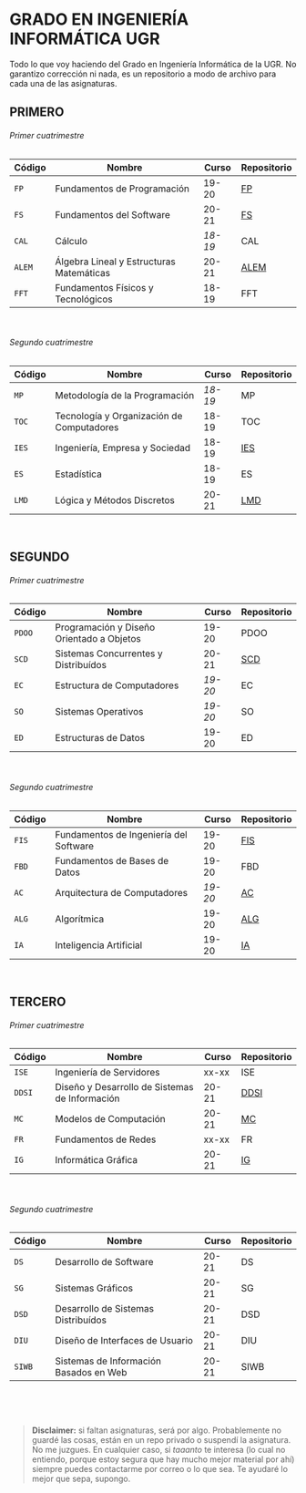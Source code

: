 # GRADO EN INGENIERÍA INFORMÁTICA UGR
Todo lo que voy haciendo del Grado en Ingeniería Informática de la UGR. No garantizo corrección ni nada, es un repositorio a modo de archivo para cada una de las asignaturas.

## PRIMERO
###### Primer cuatrimestre
| Código | Nombre                                   | Curso   | Repositorio                               |
|--------|------------------------------------------|---------|-------------------------------------------|
| `FP`   | Fundamentos de Programación              | 19-20   | [FP](https://github.com/clarasdfgh/FP)    |
| `FS`   | Fundamentos del Software                 | 20-21   | [FS](https://github.com/clarasdfgh/FS)    |
| `CAL`  | Cálculo                                  | *18-19* | CAL                                       |
| `ALEM` | Álgebra Lineal y Estructuras Matemáticas | 20-21   | [ALEM](https://github.com/clarasdfgh/ALEM)|
| `FFT`  | Fundamentos Físicos y Tecnológicos       | 18-19   | FFT                                       |

&nbsp;
###### Segundo cuatrimestre
| Código | Nombre                                    | Curso   | Repositorio                             |
|--------|-------------------------------------------|---------|-----------------------------------------| 
| `MP`   | Metodología de la Programación            | *18-19* | MP                                      |
| `TOC`  | Tecnología y Organización de Computadores | 18-19   | TOC                                     |
| `IES`  | Ingeniería, Empresa y Sociedad            | 18-19   | [IES](https://github.com/clarasdfgh/IES)|
| `ES`   | Estadística                               | 18-19   | ES                                      |
| `LMD`  | Lógica y Métodos Discretos                | 20-21   | [LMD](https://github.com/clarasdfgh/LMD)|

&nbsp;
&nbsp;
## SEGUNDO
###### Primer cuatrimestre
| Código | Nombre                                    | Curso   | Repositorio                             |
|--------|-------------------------------------------|---------|-----------------------------------------|
| `PDOO` | Programación y Diseño Orientado a Objetos | 19-20   | PDOO                                    |
| `SCD`  | Sistemas Concurrentes y Distribuídos      | 20-21   | [SCD](https://github.com/clarasdfgh/SCD)|
| `EC`   | Estructura de Computadores                | *19-20* | EC                                      |
| `SO`   | Sistemas Operativos                       | *19-20* | SO                                      |
| `ED`   | Estructuras de Datos                      | 19-20   | ED                                      |

&nbsp;
###### Segundo cuatrimestre
| Código | Nombre                                 | Curso   | Repositorio                                  |
|--------|----------------------------------------|---------|----------------------------------------------|
| `FIS`  | Fundamentos de Ingeniería del Software | 19-20   | [FIS](https://github.com/clarasdfgh/FIS)     |
| `FBD`  | Fundamentos de Bases de Datos          | 19-20   | FBD                                          |
| `AC`   | Arquitectura de Computadores           | *19-20* | [AC](https://github.com/clarasdfgh/AC)       |
| `ALG`  | Algorítmica                            | 19-20   | [ALG](https://github.com/clarasdfgh/ALG)     |
| `IA`   | Inteligencia Artificial                | 19-20   | [IA](https://github.com/clarasdfgh/IA)       |

&nbsp;
&nbsp;
## TERCERO
###### Primer cuatrimestre
| Código | Nombre                                         | Curso | Repositorio                                     |
|--------|------------------------------------------------|-------|-------------------------------------------------|
| `ISE`  | Ingeniería de Servidores                       | xx-xx | ISE                                             |
| `DDSI` | Diseño y Desarrollo de Sistemas de Información | 20-21 | [DDSI](https://github.com/clarasdfgh/DDSI)      |
| `MC`   | Modelos de Computación                         | 20-21 | [MC](https://github.com/clarasdfgh/MC)          |
| `FR`   | Fundamentos de Redes                           | xx-xx | FR                                              |
| `IG`   | Informática Gráfica                            | 20-21 | [IG](https://github.com/clarasdfgh/IG)          |

&nbsp;
###### Segundo cuatrimestre
| Código | Nombre                                         | Curso | Repositorio |
|--------|------------------------------------------------|-------|-------------|
| `DS`   | Desarrollo de Software                         | 20-21 | DS          |
| `SG`   | Sistemas Gráficos                              | 20-21 | SG          |
| `DSD`  | Desarrollo de Sistemas Distribuídos            | 20-21 | DSD         |
| `DIU`  | Diseño de Interfaces de Usuario                | 20-21 | DIU         |
| `SIWB` | Sistemas de Información Basados en Web         | 20-21 | SIWB        |

&nbsp;
&nbsp;

&nbsp;
&nbsp;
&nbsp;
> **Disclaimer:** si faltan asignaturas, será por algo. Probablemente no guardé las cosas, están en un repo privado o suspendí la asignatura. No me juzgues.
En cualquier caso, si *taaanto* te interesa (lo cual no entiendo, porque estoy segura que hay mucho mejor material por ahí) siempre puedes contactarme por correo o lo que sea. Te ayudaré lo mejor que sepa, supongo.
